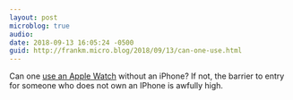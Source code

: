 ```yaml
---
layout: post
microblog: true
audio: 
date: 2018-09-13 16:05:24 -0500
guid: http://frankm.micro.blog/2018/09/13/can-one-use.html
---
```

Can one [use an Apple Watch](https://www.zdnet.com/article/apple-finally-moves-beyond-the-shadow-of-steve-jobs-with-a-truly-life-changing-product/?ftag=TREc64629f&bhid=22245710784390860490896261461221) without an iPhone? If not, the barrier to entry for someone who does not own an IPhone is awfully high. 
